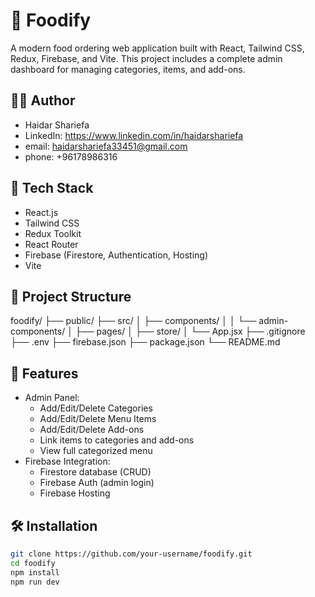 # 🍔 Foodify

A modern food ordering web application built with React, Tailwind CSS, Redux, Firebase, and Vite. This project includes a complete admin dashboard for managing categories, items, and add-ons.

## 👨‍💻 Author

- Haidar Shariefa
- LinkedIn: https://www.linkedin.com/in/haidarshariefa
- email: haidarshariefa33451@gmail.com
- phone: +96178986316

## 🔧 Tech Stack

- React.js
- Tailwind CSS
- Redux Toolkit
- React Router
- Firebase (Firestore, Authentication, Hosting)
- Vite

## 📁 Project Structure

foodify/
├── public/
├── src/
│ ├── components/
│ │ └── admin-components/
│ ├── pages/
│ ├── store/
│ └── App.jsx
├── .gitignore
├── .env
├── firebase.json
├── package.json
└── README.md
## 🚀 Features

- Admin Panel:
  - Add/Edit/Delete Categories
  - Add/Edit/Delete Menu Items
  - Add/Edit/Delete Add-ons
  - Link items to categories and add-ons
  - View full categorized menu
- Firebase Integration:
  - Firestore database (CRUD)
  - Firebase Auth (admin login)
  - Firebase Hosting

## 🛠️ Installation

```bash
git clone https://github.com/your-username/foodify.git
cd foodify
npm install
npm run dev